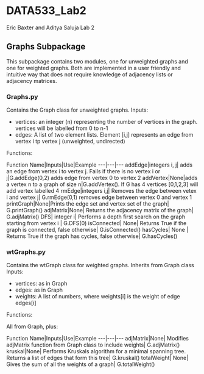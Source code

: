 # DATA533_Lab2
Eric Baxter and Aditya Saluja Lab 2

## Graphs Subpackage
This subpackage contains two modules, one for unweighted graphs and one for weighted graphs. 
Both are implemented in a user friendly and intuitive way that does not require knowledge of adjacency lists or adjacency matrices.

### Graphs.py

Contains the Graph class for unweighted graphs. 
Inputs:
- vertices: an integer (n) representing the number of vertices in the graph. vertices will be labelled from 0 to n-1
- edges: A list of two element lists. Element [i,j] represents an edge from vertex i tp vertex j (unweighted, undirected)

Functions:

Function Name|Inputs|Use|Example
---|---|---
addEdge|integers i, j| adds an edge from vertex i to vertex j. Fails if there is no vertex i or j|G.addEdge(0,2) adds edge from vertex 0 to vertex 2
addVertex|None|adds a vertex n to a graph of size n|G.addVertex(). If G has 4 vertices [0,1,2,3] will add vertex labelled 4
rmEdge|integers i,j| Removes the edge between vetex i and vertex j| G.rmEdge(0,1) removes edge between vertex 0 and vertex 1
printGraph|None|Prints the edge set and vertex set of the graph| G.printGraph()
adjMatrix|None| Returns the adjacency matrix of the graph| G.adjMatrix()
DFS| integer i| Performs a depth first search on the graph starting from vertex i | G.DFS(0)
isConnected| None| Returns True if the graph is connected, false otherwise| G.isConnected()
hasCycles| None | Returns True if the graph has cycles, false otherwise| G.hasCycles()

### wtGraphs.py

Contains the wtGraph class for weighted graphs. Inherits from Graph class
Inputs:
- vertices: as in Graph
- edges: as in Graph
- weights: A list of numbers, where weights[i] is the weight of edge edges[i]

Functions:

All from Graph, plus: 

Function Name|Inputs|Use|Example
---|---|---
adjMatrix|None| Modifies adjMatrix function from Graph class to include weights| G.adjMatrix()
kruskal|None| Performs Kruskals algorithm for a minimal spanning tree. Returns a list of edges that form this tree| G.kruskal()
totalWeight| None| Gives the sum of all the weights of a graph| G.totalWeight()